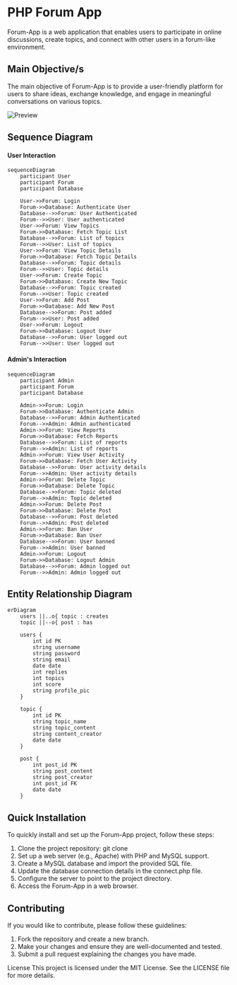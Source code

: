 # PHP Forum App

Forum-App is a web application that enables users to participate in online discussions, create topics, and connect with other users in a forum-like environment.

## Main Objective/s 
The main objective of Forum-App is to provide a user-friendly platform for users to share ideas, exchange knowledge, and engage in meaningful conversations on various topics.

![Preview](https://lh3.googleusercontent.com/pw/AJFCJaUG3y4mJv32J_3AhrgRMrLwyuJRZnpcGoIO8DKQO3dBBe_TkTeS2UXaV7S6y_lwq0-Rf2yCBkHbltVCJ75O6v8mWSau-Ei-xD_411Iu2T9iDoUvgXgRNUxinA2D2iin3N2QhNsB7aQhdFIbr4CaEEzB=w879-h277-s-no)

## Sequence Diagram

#### User Interaction
``` mermaid
sequenceDiagram
    participant User
    participant Forum
    participant Database

    User->>Forum: Login
    Forum->>Database: Authenticate User
    Database-->>Forum: User Authenticated
    Forum-->>User: User authenticated
    User->>Forum: View Topics
    Forum->>Database: Fetch Topic List
    Database-->>Forum: List of topics
    Forum-->>User: List of topics
    User->>Forum: View Topic Details
    Forum->>Database: Fetch Topic Details
    Database-->>Forum: Topic details
    Forum-->>User: Topic details
    User->>Forum: Create Topic
    Forum->>Database: Create New Topic
    Database-->>Forum: Topic created
    Forum-->>User: Topic created
    User->>Forum: Add Post
    Forum->>Database: Add New Post
    Database-->>Forum: Post added
    Forum-->>User: Post added
    User->>Forum: Logout
    Forum->>Database: Logout User
    Database-->>Forum: User logged out
    Forum-->>User: User logged out
```

#### Admin's Interaction
```mermaid
sequenceDiagram
    participant Admin
    participant Forum
    participant Database

    Admin->>Forum: Login
    Forum->>Database: Authenticate Admin
    Database-->>Forum: Admin Authenticated
    Forum-->>Admin: Admin authenticated
    Admin->>Forum: View Reports
    Forum->>Database: Fetch Reports
    Database-->>Forum: List of reports
    Forum-->>Admin: List of reports
    Admin->>Forum: View User Activity
    Forum->>Database: Fetch User Activity
    Database-->>Forum: User activity details
    Forum-->>Admin: User activity details
    Admin->>Forum: Delete Topic
    Forum->>Database: Delete Topic
    Database-->>Forum: Topic deleted
    Forum-->>Admin: Topic deleted
    Admin->>Forum: Delete Post
    Forum->>Database: Delete Post
    Database-->>Forum: Post deleted
    Forum-->>Admin: Post deleted
    Admin->>Forum: Ban User
    Forum->>Database: Ban User
    Database-->>Forum: User banned
    Forum-->>Admin: User banned
    Admin->>Forum: Logout
    Forum->>Database: Logout Admin
    Database-->>Forum: Admin logged out
    Forum-->>Admin: Admin logged out
```

## Entity Relationship Diagram
```mermaid
erDiagram
    users ||..o{ topic : creates
    topic ||--o{ post : has

    users {
        int id PK
        string username 
        string password
        string email
        date date
        int replies
        int topics
        int score
        string profile_pic
    }

    topic {
        int id PK
        string topic_name
        string topic_content
        string content_creator
        date date
    }

    post {
        int post_id PK    
        string post_content
        string post_creator
        int post_id FK
        date date
    }

```
## Quick Installation
To quickly install and set up the Forum-App project, follow these steps:

  1. Clone the project repository: git clone <repository-url>
  2. Set up a web server (e.g., Apache) with PHP and MySQL support.
  3. Create a MySQL database and import the provided SQL file.
  4. Update the database connection details in the connect.php file.
  5. Configure the server to point to the project directory.
  6. Access the Forum-App in a web browser.

## Contributing
If you would like to contribute, please follow these guidelines:

  1. Fork the repository and create a new branch.
  2. Make your changes and ensure they are well-documented and tested.
  3. Submit a pull request explaining the changes you have made.

License
This project is licensed under the MIT License. See the LICENSE file for more details.
